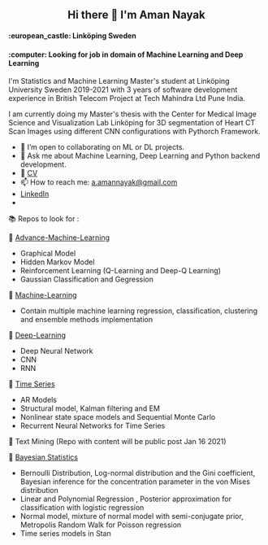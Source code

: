 <h2 align="center"> Hi there 👋 I'm Aman Nayak</h1>
<h4 align="left"> :european_castle: Linköping Sweden</h1>
<h4 align="left"> :computer: Looking for job in domain of Machine Learning and Deep Learning</h1>


I'm Statistics and Machine Learning Master's student at Linköping University Sweden 2019-2021 with 3 years of software development experience in British Telecom Project at Tech Mahindra Ltd Pune India. 

I am currently doing my Master's thesis with the Center for Medical Image Science and Visualization Lab Linköping for 3D segmentation of Heart CT Scan Images using different CNN configurations with Pythorch Framework. 

- 👯 I’m open to collaborating on ML or DL projects.
- 💬 Ask me about Machine Learning, Deep Learning and Python backend development. 
- :bookmark_tabs: [CV](https://github.com/amannayak/Resume.git) 
- 📫 How to reach me: a.amannayak@gmail.com 
- [LinkedIn](https://www.linkedin.com/in/amannayak/)
- <script type="text/javascript" src="https://platform.linkedin.com/badges/js/profile.js" async defer></script>

:books: Repos to look for :

:pushpin: [Advance-Machine-Learning](https://github.com/amannayak/Advance-Machine-Learning.git)
* Graphical Model
* Hidden Markov Model
* Reinforcement Learning (Q-Learning and Deep-Q Learning)
* Gaussian Classification and Gegression

:pushpin: [Machine-Learning](https://github.com/amannayak/Machine-Learning.git)
* Contain multiple machine learning regression, classification, clustering and ensemble methods implementation

:pushpin: [Deep-Learning](https://github.com/amannayak/DeepLearning.git)
* Deep Neural Network
* CNN
* RNN

:pushpin: [Time Series](https://github.com/amannayak/Machine-Learning.git)

* AR Models
* Structural model, Kalman filtering and EM
* Nonlinear state space models and Sequential Monte Carlo
* Recurrent Neural Networks for Time Series


:pushpin: Text Mining (Repo with content will be public post Jan 16 2021)

:pushpin: [Bayesian Statistics](https://github.com/amannayak/Bayesian-Modeling.git)
* Bernoulli Distribution, Log-normal distribution and the Gini coefficient, Bayesian inference for the concentration parameter in the von Mises distribution
* Linear and Polynomial Regression , Posterior approximation for classification with logistic regression
* Normal model, mixture of normal model with semi-conjugate prior, Metropolis Random Walk for Poisson regression
* Time series models in Stan






